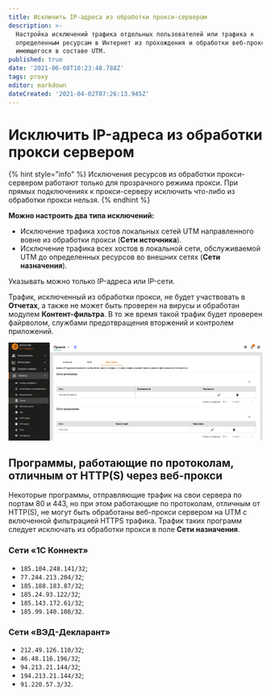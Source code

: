 ```yaml
---
title: Исключить IP-адреса из обработки прокси-сервером
description: >-
  Настройка исключений трафика отдельных пользователей или трафика к
  определенным ресурсам в Интернет из прохождения и обработки веб-прокси,
  имеющегося в составе UTM.
published: true
date: '2021-06-08T10:23:48.788Z'
tags: proxy
editor: markdown
dateCreated: '2021-04-02T07:26:13.945Z'
---
```


# Исключить IP-адреса из обработки прокси сервером

{% hint style="info" %}
Исключения ресурсов из обработки прокси-сервером работают только для прозрачного режима прокси. При прямых подключениях к прокси-серверу исключить что-либо из обработки прокси нельзя. 
{% endhint %}

**Можно настроить два типа исключений:**

* Исключение трафика хостов локальных сетей UTM направленного вовне из обработки прокси \(**Сети источника**\).
* Исключение трафика всех хостов в локальной сети, обслуживаемой UTM до определенных ресурсов во внешних сетях \(**Сети назначения**\).

Указывать можно только IP-адреса или IP-сети.

Трафик, исключенный из обработки прокси, не будет участвовать в **Отчетах**, а также не может быть проверен на вирусы и обработан модулем **Контент-фильтра**. В то же время такой трафик будет проверен файрволом, службами предотвращения вторжений и контролем приложений.

![](../../../.gitbook/assets/proxy_exeption9-11.png)

## Программы, работающие по протоколам, отличным от HTTP\(S\) через веб-прокси

Некоторые программы, отправляющие трафик на свои сервера по портам 80 и 443, но при этом работающие по протоколам, отличным от HTTP\(S\), не могут быть обработаны веб-прокси сервером на UTM с включенной фильтрацией HTTPS трафика. Трафик таких программ следует исключать из обработки прокси в поле **Сети назначения**.

### Сети «1С Коннект»

* `185.104.248.141/32`;
* `77.244.213.204/32`;
* `185.188.183.87/32`;
* `185.24.93.122/32`;
* `185.143.172.61/32`;
* `185.99.140.108/32`.

### Сети «ВЭД-Декларант»

* `212.49.126.110/32`;
* `46.48.116.196/32`;
* `94.213.21.144/32`;
* `194.213.21.144/32`;
* `91.220.57.3/32`.


